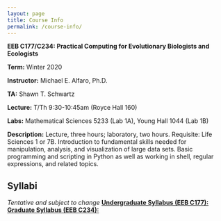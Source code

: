 ```yaml
---
layout: page
title: Course Info
permalink: /course-info/
---
```


**EEB C177/C234: Practical Computing for Evolutionary Biologists and Ecologists**

**Term:** Winter 2020

**Instructor:** Michael E. Alfaro, Ph.D.

**TA:** Shawn T. Schwartz

**Lecture:** T/Th 9:30-10:45am (Royce Hall 160)

**Labs:** Mathematical Sciences 5233 (Lab 1A), Young Hall 1044 (Lab 1B)

**Description:** Lecture, three hours; laboratory, two hours. Requisite: Life Sciences 1 or 7B. Introduction to fundamental skills needed for manipulation, analysis, and visualization of large data sets. Basic programming and scripting in Python as well as working in shell, regular expressions, and related topics.

## Syllabi
*Tentative and subject to change*
[**Undergraduate Syllabus (EEB C177):**](https://shawntylerschwartz.github.io/eeb-c177-w20/assets/syllabus/EEBC177.pdf)
[**Graduate Syllabus (EEB C234):**](https://shawntylerschwartz.github.io/eeb-c177-w20/assets/syllabus/EEBC234.pdf)
